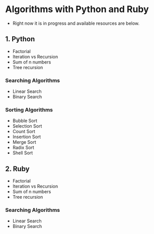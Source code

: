 # Algorithms with Python and Ruby

- Right now it is in progress and available resources are below.
## 1. Python
* Factorial
* Iteration vs Recursion
* Sum of n numbers
* Tree recursion
### Searching Algorithms
* Linear Search
* Binary Search
### Sorting Algorithms
* Bubble Sort
* Selection Sort
* Count Sort
* Insertion Sort
* Merge Sort
* Radix Sort
* Shell Sort
## 2. Ruby
* Factorial
* Iteration vs Recursion
* Sum of n numbers
* Tree recursion
### Searching Algorithms
* Linear Search
* Binary Search